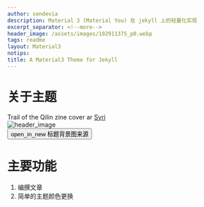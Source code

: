 ```yaml
---
author: sendevia
description: Material 3 (Material You) 在 jekyll 上的轻量化实现
excerpt_separator: <!--more-->
header_image: /assets/images/102911375_p0.webp
tags: readme
layout: Material3
notips: 
title: A Material3 Theme for Jekyll
---
```


# 关于主题

<material-card filled style="max-width: 50%;">
    <div class="header">
        <div id="content">
            <div id="text">
                <span id="header">Trail of the Qilin zine cover ar</span>
                <a href="https://www.pixiv.net/users/13070599" target="_blank">
                    <span id="subhead">Syri</span>
                </a>
            </div>
        </div>
  </div>
  <img src="{{ site.header_image }}" alt="header_image"/>
  <div class="actions">
    <button onclick="location.href='//pixiv.net/artworks/102911375'" icon>
        <span>open_in_new</span>
        标题背景图来源
    </button>
  </div>
</material-card>

# 主要功能

1. 编撰文章
2. 简单的主题颜色更换
